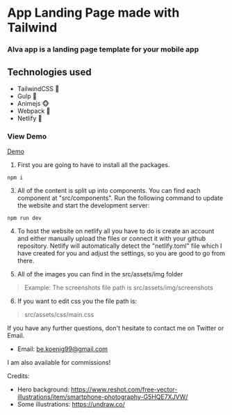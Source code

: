 # App Landing Page made with Tailwind
### Alva app is a landing page template for your mobile app

## Technologies used
- TailwindCSS :muscle:
- Gulp :person_fencing:
- Animejs :monkey_face:
- Webpack :bento:
- Netlify :mandarin:

### View Demo
[Demo](https://alvatemplate.netlify.app/)

1. First you are going to have to install all the packages.
```
npm i
```

3. All of the content is split up into components. You can find each component at "src/components".
Run the following command to update the website and start the development server: 
```
npm run dev
```

4. To host the website on netlify all you have to do is create an account and either manually upload the files or connect it with your github repository.
Netlify will automatically detect the "netlify.toml" file which I have created for you and adjust the settings, so you are good to go from there.

5. All of the images you can find in the src/assets/img folder
> Example: The screenshots file path is src/assets/img/screenshots

6. If you want to edit css you the file path is: 
> src/assets/css/main.css

If you have any further questions, don't hesitate to contact me on Twitter or Email.
- Email: be.koenig99@gmail.com

I am also available for commissions!


Credits:
- Hero background: https://www.reshot.com/free-vector-illustrations/item/smartphone-photography-G5HQE7XJVW/
- Some illustrations: https://undraw.co/








